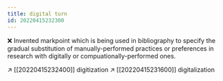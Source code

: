 ```yaml
---
title: digital turn
id: 20220415232300
---
```


❌ Invented markpoint which is being used in bibliography to specify the gradual substitution of manually-performed practices or preferences in research with digitally or compuationally-performed ones.

↗ [[20220415232400]] digitization
↗ [[20220415231600]] digitalization

